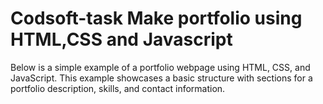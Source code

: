 # Codsoft-task Make portfolio using HTML,CSS and Javascript
Below is a simple example of a portfolio webpage using HTML, CSS, and JavaScript. This example showcases a basic structure with sections for a portfolio description, skills, and contact information.
